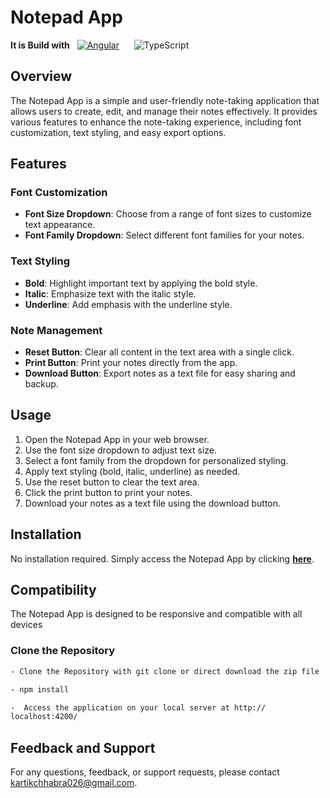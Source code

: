# Notepad App

**It is Build with** &nbsp;
[![Angular](https://img.shields.io/badge/-Angular-red?style=flat&logo=angular&logoColor=white)](https://angular.io/) &nbsp;&nbsp;&nbsp;&nbsp;
![TypeScript](https://img.shields.io/badge/-TypeScript-blue?style=flat&logo=typescript&logoColor=white)

## Overview
The Notepad App is a simple and user-friendly note-taking application that allows users to create, edit, and manage their notes effectively. It provides various features to enhance the note-taking experience, including font customization, text styling, and easy export options.

## Features
### Font Customization
- **Font Size Dropdown**: Choose from a range of font sizes to customize text appearance.
- **Font Family Dropdown**: Select different font families for your notes.

### Text Styling
- **Bold**: Highlight important text by applying the bold style.
- **Italic**: Emphasize text with the italic style.
- **Underline**: Add emphasis with the underline style.

### Note Management
- **Reset Button**: Clear all content in the text area with a single click.
- **Print Button**: Print your notes directly from the app.
- **Download Button**: Export notes as a text file for easy sharing and backup.

## Usage
1. Open the Notepad App in your web browser.
2. Use the font size dropdown to adjust text size.
3. Select a font family from the dropdown for personalized styling.
4. Apply text styling (bold, italic, underline) as needed.
5. Use the reset button to clear the text area.
6. Click the print button to print your notes.
7. Download your notes as a text file using the download button.

## Installation
No installation required. Simply access the Notepad App by clicking [**here**](https://kartik-notepad.netlify.app/).

## Compatibility
The Notepad App is designed to be responsive and compatible with all devices

### Clone the Repository

```bash
- Clone the Repository with git clone or direct download the zip file

- npm install

-  Access the application on your local server at http://           
localhost:4200/
```

## Feedback and Support
For any questions, feedback, or support requests, please contact [kartikchhabra026@gmail.com](mailto:email@example.com).
